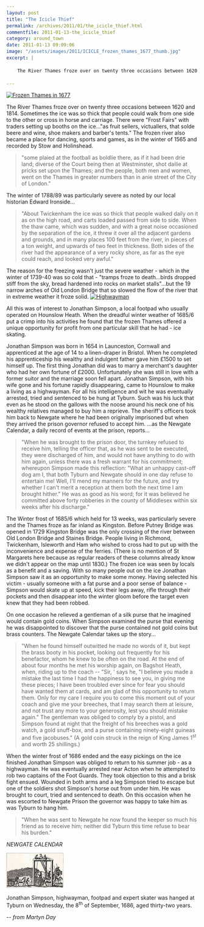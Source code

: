 ```yaml
---
layout: post
title: "The Icicle Thief"
permalink: /archives/2011/01/the_icicle_thief.html
commentfile: 2011-01-13-the_icicle_thief
category: around_town
date: 2011-01-13 09:09:06
image: "/assets/images/2011/ICICLE_frozen_thames_1677_thumb.jpg"
excerpt: |
    
    The River Thames froze over on twenty three occasions between 1620 and 1814. Sometimes the ice was so thick that people could walk from one side to the other or cross in horse and carriage. There were "Frost Fairs" with traders setting up booths on the ice..."as fruit sellers, victuallers, that solde beere and wine, shoe makers and barber's tents." The frozen river also became a place for dancing, sports and games, as in the winter of 1565 and recorded by Stow and Holinshead.

---
```


<a href="/assets/images/2011/ICICLE_frozen_thames_1677.jpg" title="See larger version of - Frozen Thames in 1677"><img src="/assets/images/2011/ICICLE_frozen_thames_1677_thumb.jpg" width="150" height="92" alt="Frozen Thames in 1677" class="photo right" /></a>

The River Thames froze over on twenty three occasions between 1620 and 1814. Sometimes the ice was so thick that people could walk from one side to the other or cross in horse and carriage. There were "Frost Fairs" with traders setting up booths on the ice..."as fruit sellers, victuallers, that solde beere and wine, shoe makers and barber's tents." The frozen river also became a place for dancing, sports and games, as in the winter of 1565 and recorded by Stow and Holinshead.

> "some plaied at the football as boldlie there, as if it had been drie land; diverse of the Court being then at Westminster, shot dailie at pricks set upon the Thames; and the people, both men and women, went on the Thames in greater numbers than in anie street of the City of London."

The winter of 1788/89 was particularly severe as noted by our local historian Edward Ironside...

> "About Twickenham the ice was so thick that people walked daily on it as on the high road, and carts loaded passed from side to side. When the thaw came, which was sudden, and with a great noise occasioned by the separation of the ice, it threw it over all the adjacent gardens and grounds, and in many places 100 feet from the river, in pieces of a ton weight, and upwards of two feet in thickness. Both sides of the river had the appearance of a very rocky shore, as far as the eye could reach, and looked very awful."

The reason for the freezing wasn't just the severe weather - which in the winter of 1739-40 was so cold that - "tramps froze to death...birds dropped stiff from the sky, bread hardened into rocks on market stalls"...but the 19 narrow arches of Old London Bridge that so slowed the flow of the river that in extreme weather it froze solid.
<a href="/assets/images/2011/ICICLE_highwayman.jpg" title="See larger version of - Highwayman"><img src="/assets/images/2011/ICICLE_highwayman_thumb.jpg" width="150" height="148" alt="Highwayman" class="photo right" /></a>

All this was of interest to Jonathan Simpson, a local footpad who usually operated on Hounslow Heath. When the dreadful winter weather of 1685/6 put a crimp into his activities he found that the frozen Thames offered a unique opportunity for profit from one particular skill that he had - ice skating.

Jonathan Simpson was born in 1654 in Launceston, Cornwall and apprenticed at the age of 14 to a linen-draper in Bristol. When he completed his apprenticeship his wealthy and indulgent father gave him £1500 to set himself up. The first thing Jonathan did was to marry a merchant's daughter who had her own fortune of £2000. Unfortunately she was still in love with a former suitor and the marriage soon fell apart. Jonathan Simpson, with his wife gone and his fortune rapidly disappearing, came to Hounslow to make a living as a highwayman. For all his intelligence and wit he was eventually arrested, tried and sentenced to be hung at Tyburn. Such was his luck that even as he stood on the gallows with the noose around his neck one of his wealthy relatives managed to buy him a reprieve. The sheriff's officers took him back to Newgate where he had been originally imprisoned but when they arrived the prison governor refused to accept him. ...as the Newgate Calendar, a daily record of events at the prison, reports...

> "When he was brought to the prison door, the turnkey refused to receive him, telling the officer that, as he was sent to be executed, they were discharged of him, and would not have anything to do with him again, unless there was a fresh warrant for his commitment; whereupon Simpson made this reflection: "What an unhappy cast-off dog am I, that both Tyburn and Newgate should in one day refuse to entertain me! Well, I'll mend my manners for the future, and try whether I can't merit a reception at them both the next time I am brought hither." He was as good as his word; for it was believed he committed above forty robberies in the county of Middlesex within six weeks after his discharge."

The Winter frost of 1685/6 which held for 13 weeks, was particularly severe and the Thames froze as far inland as Kingston. Before Putney Bridge was opened in 1729 Kingston Bridge was the only crossing of the river between Old London Bridge and Staines Bridge. People living in Richmond, Twickenham, Isleworth and Ham who wished to cross had to put up with the inconvenience and expense of the ferries. (There is no mention of St Margarets here because as regular readers of these columns already know we didn't appear on the map until 1830.) The frozen ice was seen by locals as a benefit and a saving. With so many people out on the ice Jonathan Simpson saw it as an opportunity to make some money. Having selected his victim - usually someone with a fat purse and a poor sense of balance - Simpson would skate up at speed, kick their legs away, rifle through their pockets and then disappear into the winter gloom before the target even knew that they had been robbed.

On one occasion he relieved a gentleman of a silk purse that he imagined would contain gold coins. When Simpson examined the purse that evening he was disappointed to discover that the purse contained not gold coins but brass counters. The Newgate Calendar takes up the story...

> "When he found himself outwitted he made no words of it, but kept the brass booty in his pocket, looking out frequently for his benefactor, whom he knew to be often on the road. At the end of about four months he met his worship again, on Bagshot Heath, when, riding up to the coach -- "Sir, ' says he, "I believe you made a mistake the last time I had the happiness to see you, in giving me these pieces; I have been troubled ever since for fear you should have wanted them at cards, and am glad of this opportunity to return them. Only for my care I require you to come this moment out of your coach and give me your breeches, that I may search them at leisure, and not trust any more to your generosity, lest you should mistake again." The gentleman was obliged to comply by a pistol, and Simpson found at night that the freight of his breeches was a gold watch, a gold snuff-box, and a purse containing ninety-eight guineas and five jacobuses." (A gold coin struck in the reign of King James 1<sup>st</sup> and worth 25 shillings.)

When the winter frost of 1686 ended and the easy pickings on the ice finished Jonathan Simpson was obliged to return to his summer job - as a highwayman. He was eventually arrested near Acton when he attempted to rob two captains of the Foot Guards. They took objection to this and a brisk fight ensued. Wounded in both arms and a leg Simpson tried to escape but one of the soldiers shot Simpson's horse out from under him. He was brought to court, tried and sentenced to death. On this occasion when he was escorted to Newgate Prison the governor was happy to take him as was Tyburn to hang him.

> "When he was sent to Newgate he now found the keeper so much his friend as to receive him; neither did Tyburn this time refuse to bear his burden."

<cite>NEWGATE CALENDAR</cite>

<div markdown="1" class="box">
<a href="https://stmargarets.london/images/ICICLE_tyburn.bmp" title="See larger version of - Tyburn"><img src="/assets/images/2011/ICICLE_tyburn_thumb.bmp" width="150" height="92" alt="Tyburn" class="photo left" /></a>

Jonathan Simpson, highwayman, footpad and expert skater was hanged at Tyburn on Wednesday, the 8<sup>th</sup> of September, 1686, aged thirty-two years.

</div>
<cite>-- from Martyn Day</cite>

